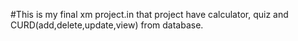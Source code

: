 #This is my final xm project.in that project have calculator, quiz and CURD(add,delete,update,view) from database.